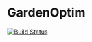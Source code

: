 # GardenOptim

[![Build Status](https://travis-ci.com/dlozeve/GardenOptim.jl.svg?branch=master)](https://travis-ci.com/dlozeve/GardenOptim.jl)
